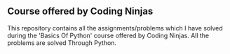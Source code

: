 ## Course offered by Coding Ninjas
This repository contains all the assignments/problems which I have solved during the 'Basics Of Python' course offered by Coding Ninjas.
All the problems are solved Through Python.

